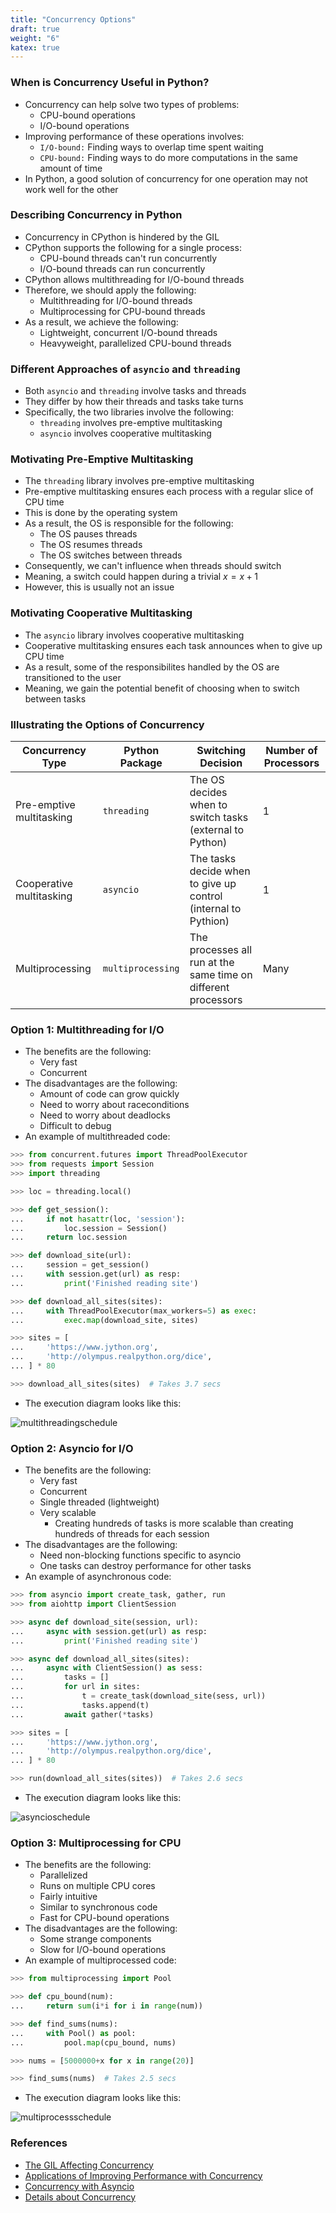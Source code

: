 ```yaml
---
title: "Concurrency Options"
draft: true
weight: "6"
katex: true
---
```


### When is Concurrency Useful in Python?
- Concurrency can help solve two types of problems:
	- CPU-bound operations
	- I/O-bound operations
- Improving performance of these operations involves:
	- `I/O-bound:` Finding ways to overlap time spent waiting
	- `CPU-bound:` Finding ways to do more computations in the same amount of time
- In Python, a good solution of concurrency for one operation may not work well for the other

### Describing Concurrency in Python
- Concurrency in CPython is hindered by the GIL
- CPython supports the following for a single process:
	- CPU-bound threads can't run concurrently
	- I/O-bound threads can run concurrently
- CPython allows multithreading for I/O-bound threads
- Therefore, we should apply the following:
	- Multithreading for I/O-bound threads
	- Multiprocessing for CPU-bound threads
- As a result, we achieve the following:
	- Lightweight, concurrent I/O-bound threads
	- Heavyweight, parallelized CPU-bound threads

### Different Approaches of `asyncio` and `threading`
- Both `asyncio` and `threading` involve tasks and threads
- They differ by how their threads and tasks take turns
- Specifically, the two libraries involve the following:
	- `threading` involves pre-emptive multitasking
	- `asyncio` involves cooperative multitasking

### Motivating Pre-Emptive Multitasking
- The `threading` library involves pre-emptive multitasking
- Pre-emptive multitasking ensures each process with a regular slice of CPU time
- This is done by the operating system
- As a result, the OS is responsible for the following:
	- The OS pauses threads
	- The OS resumes threads
	- The OS switches between threads
- Consequently, we can't influence when threads should switch
- Meaning, a switch could happen during a trivial $x=x+1$
- However, this is usually not an issue

### Motivating Cooperative Multitasking
- The `asyncio` library involves cooperative multitasking
- Cooperative multitasking ensures each task announces when to give up CPU time
- As a result, some of the responsibilites handled by the OS are transitioned to the user
- Meaning, we gain the potential benefit of choosing when to switch between tasks 

### Illustrating the Options of Concurrency
| Concurrency Type         | Python Package    | Switching Decision                                             | Number of Processors |
| ------------------------ | ----------------- | -------------------------------------------------------------- | -------------------- |
| Pre-emptive multitasking | `threading`       | The OS decides when to switch tasks (external to Python)       | $1$                  |
| Cooperative multitasking | `asyncio`         | The tasks decide when to give up control (internal to Pythion) | $1$                  |
| Multiprocessing          | `multiprocessing` | The processes all run at the same time on different processors | Many                 |

### Option 1: Multithreading for I/O
- The benefits are the following:
	- Very fast
	- Concurrent
- The disadvantages are the following:
	- Amount of code can grow quickly
	- Need to worry about raceconditions
	- Need to worry about deadlocks
	- Difficult to debug
- An example of multithreaded code:

```python
>>> from concurrent.futures import ThreadPoolExecutor
>>> from requests import Session
>>> import threading

>>> loc = threading.local()

>>> def get_session():
...     if not hasattr(loc, 'session'):
...         loc.session = Session()
...     return loc.session

>>> def download_site(url):
...     session = get_session()
...     with session.get(url) as resp:
...         print('Finished reading site')

>>> def download_all_sites(sites):
...     with ThreadPoolExecutor(max_workers=5) as exec:
...         exec.map(download_site, sites)

>>> sites = [
...     'https://www.jython.org',
...     'http://olympus.realpython.org/dice',
... ] * 80

>>> download_all_sites(sites)  # Takes 3.7 secs
```

- The execution diagram looks like this:

![multithreadingschedule](/img/multithreading_schedule.png)

### Option 2: Asyncio for I/O
- The benefits are the following:
	- Very fast
	- Concurrent
	- Single threaded (lightweight)
	- Very scalable
		- Creating hundreds of tasks is more scalable than creating hundreds of threads for each session
- The disadvantages are the following:
	- Need non-blocking functions specific to asyncio
	- One tasks can destroy performance for other tasks
- An example of asynchronous code:

```python
>>> from asyncio import create_task, gather, run
>>> from aiohttp import ClientSession

>>> async def download_site(session, url):
...     async with session.get(url) as resp:
...         print('Finished reading site')

>>> async def download_all_sites(sites):
...     async with ClientSession() as sess:
...         tasks = []
...         for url in sites:
...             t = create_task(download_site(sess, url))
...             tasks.append(t)
...         await gather(*tasks)

>>> sites = [
...     'https://www.jython.org',
...     'http://olympus.realpython.org/dice',
... ] * 80

>>> run(download_all_sites(sites))  # Takes 2.6 secs
```

- The execution diagram looks like this:

![asyncioschedule](/img/asyncio_schedule.png)

### Option 3: Multiprocessing for CPU
- The benefits are the following:
	- Parallelized
	- Runs on multiple CPU cores
	- Fairly intuitive
	- Similar to synchronous code
	- Fast for CPU-bound operations
- The disadvantages are the following:
	- Some strange components
	- Slow for I/O-bound operations
- An example of multiprocessed code:

```python
>>> from multiprocessing import Pool

>>> def cpu_bound(num):
...     return sum(i*i for i in range(num))

>>> def find_sums(nums):
...     with Pool() as pool:
...         pool.map(cpu_bound, nums)

>>> nums = [5000000+x for x in range(20)]

>>> find_sums(nums)  # Takes 2.5 secs
```

- The execution diagram looks like this:

![multiprocessschedule](/img/multiprocess_schedule.png)

### References
- [The GIL Affecting Concurrency](https://wiki.python.org/moin/GlobalInterpreterLock)
- [Applications of Improving Performance with Concurrency](https://realpython.com/python-concurrency/)
- [Concurrency with Asyncio](https://stackoverflow.com/a/46375948/12777044)
- [Details about Concurrency](https://learn-gevent-socketio.readthedocs.io/en/latest/general_concepts.html)
